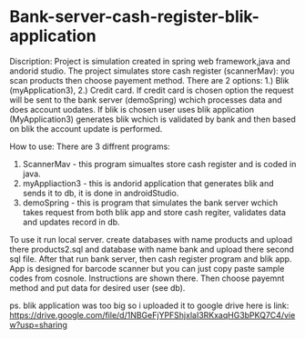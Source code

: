 # Bank-server-cash-register-blik-application
Discription:
Project is simulation created in spring web framework,java and andorid studio. The project simulates store cash register (scannerMav): you scan products then choose payement method. There are 2 options: 1.) Blik (myApplication3), 2.) Credit card. If credit card is chosen option the request will be sent to the bank server (demoSpring) wchich processes data and does account uodates. If blik is chosen user uses blik application (MyApplication3) generates blik wchich is validated by bank and then based on blik the account update is performed.

How to use:
There are 3 diffrent programs:
1. ScannerMav - this program simualtes store cash register and is coded in java.
2. myAppliaction3 - this is andorid application that generates blik and sends it to db, it is done in androidStudio.
3. demoSpring - this is program that simulates the bank server wchich takes request from both blik app and store cash regiter, validates data and updates record in db.

To use it run local server. create databases with name products and upload there products2.sql and database with name bank and upload there second sql file.
After that run bank server, then cash register program and blik app. App is designed for barcode scanner but you can just copy paste sample codes from cosnole. Instructions are shown there. Then choose payemnt method and put data for desired user (see db).


ps. blik application was too big so i uploaded it to google drive here is link:
https://drive.google.com/file/d/1NBGeFjYPFShjxlaI3RKxaqHG3bPKQ7C4/view?usp=sharing
